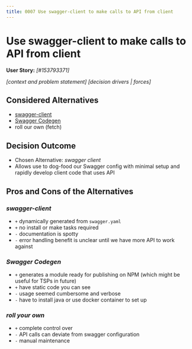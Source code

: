 ```yaml
---
title: 0007 Use swagger-client to make calls to API from client
---
```


# Use swagger-client to make calls to API from client

**User Story:** _[#153793371]_ <!-- optional -->

_[context and problem statement]_
_[decision drivers | forces]_ <!-- optional -->

## Considered Alternatives

* [swagger-client](https://www.npmjs.com/package/swagger-client)
* [Swagger Codegen](https://swagger.io/swagger-codegen/)
* roll our own (fetch)

## Decision Outcome

* Chosen Alternative: _swagger client_
* Allows use to dog-food our Swagger config with minimal setup and rapidly develop client code that uses API

## Pros and Cons of the Alternatives <!-- optional -->

### _swagger-client_

* `+` dynamically generated from `swagger.yaml`
* `+` no install or make tasks required
* `-` documentation is spotty
* `-` error handling benefit is unclear until we have more API to work against

### _Swagger Codegen_

* `+` generates a module ready for publishing on NPM (which might be useful for TSPs in future)
* `+` have static code you can see
* `-` usage seemed cumbersome and verbose
* `-` have to install java or use docker container to set up

### _roll your own_

* `+` complete control over
* `-` API calls can deviate from swagger configuration
* `-` manual maintenance
